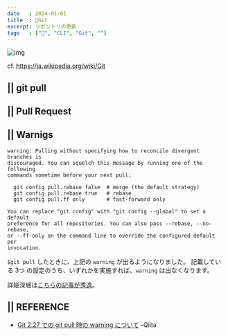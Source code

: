 ```yaml
---
date   : 2024-01-01
title  : 📍Git 
excerpt: リポジトリの更新
tags   : ["📍", "CLI", "Git", ""]
---
```


![img](https://upload.wikimedia.org/wikipedia/commons/thumb/e/e0/Git-logo.svg/300px-Git-logo.svg.png)

cf. https://ja.wikipedia.org/wiki/Git

## || git pull 


## || Pull Request


## || Warnigs
```shell
warning: Pulling without specifying how to reconcile divergent branches is
discouraged. You can squelch this message by running one of the following
commands sometime before your next pull:

  git config pull.rebase false  # merge (the default strategy)
  git config pull.rebase true   # rebase
  git config pull.ff only       # fast-forward only

You can replace "git config" with "git config --global" to set a default
preference for all repositories. You can also pass --rebase, --no-rebase,
or --ff-only on the command line to override the configured default per
invocation.
```
`$git pull` したときに、上記の `warning` が出るようになりました。
記載している 3つ の設定のうち、いずれかを実施すれば、`warning` は出なくなります。

詳細深堀は[こちらの記事が秀逸](Git2.27でのgitpull時のwarningについて)。


## || REFERENCE
- [Git 2.27 での git pull 時の warning について](https://qiita.com/tearoom6/items/0237080aaf2ad46b1963#%E7%B5%90%E5%B1%80) -Qiita

